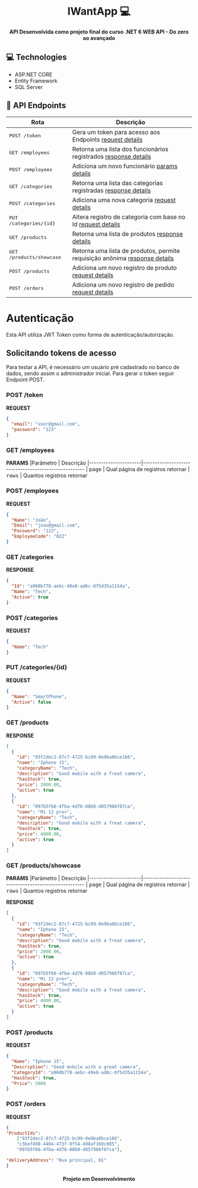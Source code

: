 <h1 align="center" style="font-weight: bold;">IWantApp 💻</h1>

<p align="center">
    <b>API Desenvolvida como projeto final do curso .NET 6 WEB API - Do zero ao avançado</b>
</p>

<h2 id="technologies">💻 Technologies</h2>

- ASP.NET CORE
- Entity Framework
- SQL Server

<h2 id="routes">📍 API Endpoints</h2>

| Rota               | Descrição                                          
|----------------------|-----------------------------------------------------
| <kbd>POST /token</kbd>     | Gera um token para acesso aos Endpoints [request details](#post-token-detail)
| <kbd>GET /employees</kbd>     | Retorna uma lista dos funcionários registrados [response details](#get-employee-detail)
| <kbd>POST /employees</kbd>     | Adiciona um novo funcionário [params details](#post-employee-detail)
| <kbd>GET /categories</kbd>     | Retorna uma lista das categorias registradas [response details](#get-categories-detail)
| <kbd>POST /categories</kbd>     | Adiciona uma nova categoria [request details](#post-categories-detail)
| <kbd>PUT /categories/{id}</kbd>     | Altera registro de categoria com base no Id [request details](#put-categories-detail)
| <kbd>GET /products</kbd>     | Retorna uma lista de produtos [response details](#get-products-detail)
| <kbd>GET /products/showcase</kbd>     | Retorna uma lista de produtos, permite requisição anônima [response details](#get-productsShowcase-detail)
| <kbd>POST /products</kbd>     | Adiciona um novo registro de produto [request details](#post-products-detail)
| <kbd>POST /orders</kbd>     | Adiciona um novo registro de pedido [request details](#post-order-detail)




# Autenticação 

Esta API utiliza JWT Token como forma de autenticação/autorização.

## Solicitando tokens de acesso

Para testar a API, é necessário um usuário pré cadastrado no banco de dados, sendo assim o administrador inicial.
Para gerar o token seguir Endpoint POST.



<h3 id="post-token-detail">POST /token</h3>

**REQUEST**
```json
{
  "email": "user@gmail.com",
  "password": "123"
}
```

<h3 id="get-employee-detail">GET /employees</h3>

**PARAMS**
|Parâmetro | Descrição
|----------------------|-----------------------------------------------------
| <kbd>page</kbd>     | Qual página de registros retornar
| <kbd>rows</kbd>     | Quantos registros retornar


<h3 id="post-employee-detail">POST /employees</h3>

**REQUEST**
```json
{
  "Name": "João",
  "Email": "joao@gmail.com",
  "Password": "123",
  "EmployeeCode": "022"
}
```

<h3 id="get-categories-detail">GET /categories</h3>

**RESPONSE**
```json
{
  "Id": "a960b778-aebc-49e8-ad6c-0f5d35a1154a",
  "Name": "Tech",
  "Active": true
}
```

<h3 id="post-categories-detail">POST /categories</h3>

**REQUEST**
```json
{
  "Name": "Tech"
}
```

<h3 id="put-categories-detail">PUT /categories/{id}</h3>

**REQUEST**
```json
{
  "Name": "SmartPhone",
  "Active": false
}
```

<h3 id="get-products-detail">GET /products</h3>

**RESPONSE**
```json
[
  {
    "id": "93f2dec2-87c7-4725-bc99-0e9ba8bce166",
    "name": "Iphone 15",
    "categoryName": "Tech",
    "description": "Good mobile with a freat camera",
    "hasStock": true,
    "price": 2000.00,
    "active": true
  },
  {
    "id": "097b5f66-4fba-4d76-88b0-d057986f87ca",
    "name": "Mi 12 pro+",
    "categoryName": "Tech",
    "description": "Good mobile with a freat camera",
    "hasStock": true,
    "price": 4000.00,
    "active": true
  }
]
```

<h3 id="get-productsShowcase-detail">GET /products/showcase</h3>

**PARAMS**
|Parâmetro | Descrição
|----------------------|-----------------------------------------------------
| <kbd>page</kbd>     | Qual página de registros retornar
| <kbd>rows</kbd>     | Quantos registros retornar

**RESPONSE**
```json
[
  {
    "id": "93f2dec2-87c7-4725-bc99-0e9ba8bce166",
    "name": "Iphone 15",
    "categoryName": "Tech",
    "description": "Good mobile with a freat camera",
    "hasStock": true,
    "price": 2000.00,
    "active": true
  },
  {
    "id": "097b5f66-4fba-4d76-88b0-d057986f87ca",
    "name": "Mi 12 pro+",
    "categoryName": "Tech",
    "description": "Good mobile with a freat camera",
    "hasStock": true,
    "price": 4000.00,
    "active": true
  }
]
```

<h3 id="post-products-detail">POST /products</h3>

**REQUEST**
```json
{
  "Name": "Iphone 15",
  "Description": "Good mobile with a great camera",
  "CategoryId": "a960b778-aebc-49e8-ad6c-0f5d35a1154a",
  "HasStock": true,
  "Price": 5000
}
```

<h3 id="post-order-detail">POST /orders</h3>

**REQUEST**
```json
{
"ProductIds":
    ["93f2dec2-87c7-4725-bc99-0e9ba8bce166",
    "c3bef498-4404-473f-9f54-498af160c085",
    "097b5f66-4fba-4d76-88b0-d057986f87ca"],

"deliveryAddress": "Rua principal, 01"
}
```


<h4 align="center"> Projeto em Desenvolvimento </h4>
